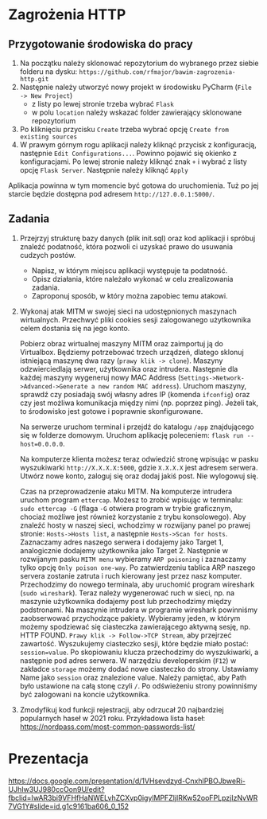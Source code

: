 # Zagrożenia HTTP

## Przygotowanie środowiska do pracy

1. Na początku należy sklonować repozytorium do wybranego przez siebie folderu na dysku:
   `https://github.com/rfmajor/bawim-zagrozenia-http.git`
2. Następnie należy utworzyć nowy projekt w środowisku PyCharm (`File -> New Project`)
   - z listy po lewej stronie trzeba wybrać `Flask`
   - w polu `location` należy wskazać folder zawierający sklonowane repozytorium
3. Po kliknięciu przycisku `Create` trzeba wybrać opcję `Create from existing sources`
4. W prawym górnym rogu aplikacji należy kliknąć przycisk z konfiguracją, następnie `Edit Configurations...`. Powinno pojawić się okienko z konfiguracjami. Po lewej stronie należy kliknąć znak `+` i wybrać z listy opcję `Flask Server`. Następnie należy kliknąć `Apply`

Aplikacja powinna w tym momencie być gotowa do uruchomienia. Tuż po jej starcie będzie dostępna pod adresem `http://127.0.0.1:5000/`.

## Zadania

1. Przejrzyj strukturę bazy danych (plik init.sql) oraz kod aplikacji i spróbuj znaleźć podatność, która pozwoli ci uzyskać prawo do usuwania cudzych postów. 
   - Napisz, w którym miejscu aplikacji występuje ta podatność.
   - Opisz działania, które należało wykonać w celu zrealizowania zadania.
   - Zaproponuj sposób, w który można zapobiec temu atakowi.

2. Wykonaj atak MITM w swojej sieci na udostępnionych maszynach wirtualnych. Przechwyć pliki cookies sesji zalogowanego użytkownika celem dostania się na jego konto.
   
   Pobierz obraz wirtualnej maszyny MITM oraz zaimportuj ją do Virtualbox.
   Będziemy potrzebować trzech urządzeń, dlatego sklonuj istniejącą maszynę dwa razy (`prawy klik -> clone`).
   Maszyny odzwierciedlają serwer, użytkownika oraz intrudera. 
   Następnie dla każdej maszyny wygeneruj nowy MAC Address (`Settings->Network->Advanced->Generate a new random MAC address`).
   Uruchom maszyny, sprawdź czy posiadają swój własny adres IP (komenda `ifconfig`) oraz czy jest możliwa komunikacja między nimi (np. poprzez ping).
   Jeżeli tak, to środowisko jest gotowe i poprawnie skonfigurowane.
   
   Na serwerze uruchom terminal i przejdź do katalogu `/app` znajdującego się w folderze domowym.
   Uruchom aplikację poleceniem: `flask run --host=0.0.0.0`.

   Na komputerze klienta możesz teraz odwiedzić stronę wpisując w pasku wyszukiwarki `http://X.X.X.X:5000`, gdzie `X.X.X.X` jest adresem serwera.
   Utwórz nowe konto, zaloguj się oraz dodaj jakiś post. Nie wylogowuj się.

   Czas na przeprowadzenie ataku MITM. Na komputerze intrudera uruchom program `ettercap`. Możesz to zrobić wpisując w terminalu: `sudo ettercap -G` (flaga `-G` otwiera program w trybie graficznym, chociaż możliwe jest również korzystanie z trybu konsolowego).
   Aby znaleźć hosty w naszej sieci, wchodzimy w rozwijany panel po prawej stronie: `Hosts->Hosts list`, a następnie `Hosts->Scan for hosts`.
   Zaznaczamy adres naszego serwera i dodajemy jako Target 1, analogicznie dodajemy użytkownika jako Target 2.
   Następnie w rozwijanym pasku `MITM menu` wybieramy `ARP poisoning` i zaznaczamy tylko opcję `Only poison one-way`. Po zatwierdzeniu tablica ARP naszego servera        zostanie zatruta i ruch kierowany jest przez nasz komputer.
   Przechodzimy do nowego terminala, aby uruchomić program wireshark (`sudo wireshark`).
   Teraz należy wygenerować ruch w sieci, np. na maszynie użytkownika dodajemy post lub przechodzimy między podstronami. Na maszynie intrudera w programie wireshark        powinniśmy zaobserwować przychodzące pakiety. Wybieramy jeden, w którym możemy spodziewać się ciasteczka zawierającego aktywną sesję, np. HTTP FOUND. `Prawy klik -> Follow->TCP Stream`, aby przejrzeć zawartość. Wyszukujemy ciasteczko sesji, które będzie miało postać: `session=value`. 
   Po skopiowaniu klucza przechodzimy do wyszukiwarki, a następnie pod adres serwera. W narzędziu developerskim (`F12`) w zakładce `storage` możemy dodać nowe              ciasteczko do strony. Ustawiamy Name jako `session` oraz znalezione value. Należy pamiętać, aby Path było ustawione na całą stonę czyli `/`.
   Po odświeżeniu strony powinniśmy być zalogowani na koncie użytkownika.


3. Zmodyfikuj kod funkcji rejestracji, aby odrzucał 20 najbardziej popularnych haseł w 2021 roku. Przykładowa lista haseł: https://nordpass.com/most-common-passwords-list/

# Prezentacja
https://docs.google.com/presentation/d/1VHsevdzyd-CnxhlPBOJbweRi-UJhIw3UJ980ccOon9U/edit?fbclid=IwAR3bi9VFHfHaNWELvhZCXvp0igylMPFZljIRKw52ooFPLpzjIzNvWR7VG1Y#slide=id.g1c9161ba606_0_152
